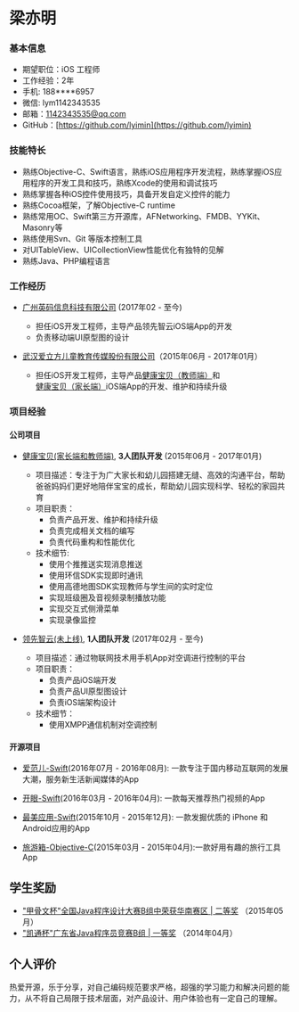 # 梁亦明


### 基本信息


- 期望职位：iOS 工程师 
- 工作经验：2年
- 手机: 188****6957
- 微信: lym1142343535
- 邮箱：1142343535@qq.com
- GitHub：[https://github.com/lyimin](https://github.com/lyimin)

### 技能特长


- 熟练Objective-C、Swift语言，熟练iOS应用程序开发流程，熟练掌握iOS应用程序的开发工具和技巧，熟练Xcode的使用和调试技巧
- 熟练掌握各种iOS控件使用技巧，具备开发自定义控件的能力
- 熟练Cocoa框架，了解Objective-C runtime
- 熟练常用OC、Swift第三方开源库，AFNetworking、FMDB、YYKit、Masonry等
- 熟练使用Svn、Git 等版本控制工具
- 对UITableView、UICollectionView性能优化有独特的见解
- 熟练Java、PHP编程语言

### 工作经历

- [广州英码信息科技有限公司](http://www.ema-tech.com/) (2017年02 - 至今)

  - 担任iOS开发工程师，主导产品领先智云iOS端App的开发
  - 负责移动端UI原型图的设计

- [武汉爱立方儿童教育传媒股份有限公司](http://www.alfedu.com/)（2015年06月 - 2017年01月）

  - 担任iOS开发工程师，主导产品[健康宝贝（教师端）](https://itunes.apple.com/cn/app/jian-kang-bao-bei-jiao-shi/id1028934935?mt=8)和[健康宝贝（家长端）](https://itunes.apple.com/cn/app/jian-kang-bao-bei-jia-zhang/id1014583705?mt=8)iOS端App的开发、维护和持续升级


  
### 项目经验

#### 公司项目

- [健康宝贝(家长端和教师端)](http://ek.alfedu.com/downloads_web/download.html), **3人团队开发** (2015年06月 - 2017年01月)

    - 项目描述：专注于为广大家长和幼儿园搭建无缝、高效的沟通平台，帮助爸爸妈妈们更好地陪伴宝宝的成长，帮助幼儿园实现科学、轻松的家园共育
    - 项目职责：
      - 负责产品开发、维护和持续升级
      - 负责完成相关文档的编写
      - 负责代码重构和性能优化
    - 技术细节:
      - 使用个推推送实现消息推送
      - 使用环信SDK实现即时通讯
      - 使用高德地图SDK实现教师与学生间的实时定位
      - 实现班级圈及音视频录制播放功能
      - 实现交互式侧滑菜单
      - 实现录像监控
      
- [领先智云(未上线)](http://www.ema-tech.com/), **1人团队开发** (2017年02月 - 至今)

  - 项目描述：通过物联网技术用手机App对空调进行控制的平台
  - 项目职责：
    - 负责产品iOS端开发
    - 负责产品UI原型图设计
    - 负责iOS端架构设计 
  - 技术细节：
    - 使用XMPP通信机制对空调控制
      
#### 开源项目

- [爱范儿-Swift](https://github.com/iCodeForever/ifanr)(2016年07月 - 2016年08月): 一款专注于国内移动互联网的发展大潮，服务新生活新闻媒体的App

- [开眼-Swift](https://github.com/lyimin/EyepetizerApp)(2016年03月 - 2016年04月): 一款每天推荐热门视频的App

- [最美应用-Swift](https://github.com/lyimin/beautifulApp)(2015年10月 - 2015年12月): 一款发掘优质的 iPhone 和 Android应用的App

- [旅游箱-Objective-C](https://github.com/lyimin/TourApp)(2015年03月 - 2015年04月):一款好用有趣的旅行工具App


## 学生奖励


- ["甲骨文杯"全国Java程序设计大赛B组中荣获华南赛区 | 二等奖](http://www.jingkao.net/cert/jingkaocertificates/view?certId=ek2AdjG2AycfTtwK49X) （2015年05月）
- ["凯通杯"广东省Java程序员竞赛B组 | 一等奖](http://www.jingkao.net/cert/jingkaocertificates/view?certId=AC112A0185C4337C1459D4DE0438A043) （2014年04月）

## 个人评价


热爱开源，乐于分享，对自己编码规范要求严格，超强的学习能力和解决问题的能力，从不将自己局限于技术层面，对产品设计、用户体验也有一定自己的理解。
      
